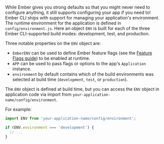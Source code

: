 While Ember gives you strong defaults so that you might never need to configure anything, it still supports configuring your app if you need to! Ember CLI ships with support for managing your application's environment. The runtime environment for the application is defined in `config/environment.js`. Here an object `ENV` is built for each of the three Ember CLI-supported build modes: development, test, and production.

Three notable properties on the `ENV` object are:

- `EmberENV` can be used to define Ember feature flags (see the [Feature Flags guide](./feature-flags/)) to be enabled at runtime.
- `APP` can be used to pass flags or options to the app's `Application` instance.
- `environment` by default contains which of the build environments was selected at build time (`development`, `test`, or `production`).

The `ENV` object is defined at build time, but you can access the `ENV` object
in application code via import from `your-application-name/config/environment`.

For example:

```javascript
import ENV from 'your-application-name/config/environment';

if (ENV.environment === 'development') {
  // ...
}
```

<!-- eof - needed for pages that end in a code block  -->
